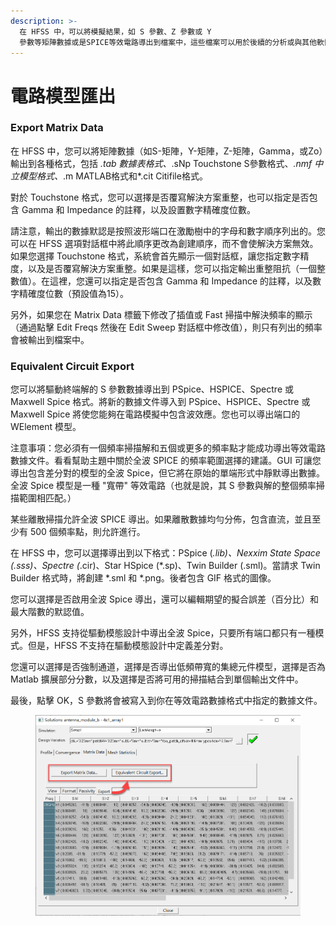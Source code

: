 ```yaml
---
description: >-
  在 HFSS 中，可以將模擬結果，如 S 參數、Z 參數或 Y
  參數等矩陣數據或是SPICE等效電路導出到檔案中，這些檔案可以用於後續的分析或與其他軟體進行交互。
---
```


# 電路模型匯出

### Export Matrix Data

在 HFSS 中，您可以將矩陣數據（如S-矩陣，Y-矩陣，Z-矩陣，Gamma，或Zo）輸出到各種格式，包括 _.tab 數據表格式、_.sNp Touchstone S參數格式、_.nmf 中立模型格式、_.m MATLAB格式和\*.cit Citifile格式。

對於 Touchstone 格式，您可以選擇是否覆寫解決方案重整，也可以指定是否包含 Gamma 和 Impedance 的註釋，以及設置數字精確度位數。

請注意，輸出的數據默認是按照波形端口在激勵樹中的字母和數字順序列出的。您可以在 HFSS 選項對話框中將此順序更改為創建順序，而不會使解決方案無效。如果您選擇 Touchstone 格式，系統會首先顯示一個對話框，讓您指定數字精度，以及是否覆寫解決方案重整。如果是這樣，您可以指定輸出重整阻抗（一個整數值）。在這裡，您還可以指定是否包含 Gamma 和 Impedance 的註釋，以及數字精確度位數（預設值為15）。

另外，如果您在 Matrix Data 標籤下修改了插值或 Fast 掃描中解決頻率的顯示（通過點擊 Edit Freqs 然後在 Edit Sweep 對話框中修改值），則只有列出的頻率會被輸出到檔案中。

### Equivalent Circuit Export

您可以將驅動終端解的 S 參數數據導出到 PSpice、HSPICE、Spectre 或 Maxwell Spice 格式。將新的數據文件導入到 PSpice、HSPICE、Spectre 或 Maxwell Spice 將使您能夠在電路模擬中包含波效應。您也可以導出端口的 WElement 模型。

注意事項：您必須有一個頻率掃描解和五個或更多的頻率點才能成功導出等效電路數據文件。看看幫助主題中關於全波 SPICE 的頻率範圍選擇的建議。GUI 可讓您導出包含差分對的模型的全波 Spice，但它將在原始的單端形式中靜默導出數據。全波 Spice 模型是一種 "寬帶" 等效電路（也就是說，其 S 參數與解的整個頻率掃描範圍相匹配。）

某些離散掃描允許全波 SPICE 導出。如果離散數據均勻分佈，包含直流，並且至少有 500 個頻率點，則允許進行。

在 HFSS 中，您可以選擇導出到以下格式：PSpice (_.lib)、Nexxim State Space (.sss)、Spectre (_.cir)、Star HSpice (\*.sp)、Twin Builder (.sml)。當請求 Twin Builder 格式時，將創建 \*.sml 和 \*.png。後者包含 GIF 格式的圖像。

您可以選擇是否啟用全波 Spice 導出，還可以編輯期望的擬合誤差（百分比）和最大階數的默認值。

另外，HFSS 支持從驅動模態設計中導出全波 Spice，只要所有端口都只有一種模式。但是，HFSS 不支持在驅動模態設計中定義差分對。

您還可以選擇是否強制通道，選擇是否導出低頻帶寬的集總元件模型，選擇是否為 Matlab 擴展部分分數，以及選擇是否將可用的掃描結合到單個輸出文件中。

最後，點擊 OK，S 參數將會被寫入到你在等效電路數據格式中指定的數據文件。

<figure><img src="../.gitbook/assets/image (8).png" alt=""><figcaption></figcaption></figure>
